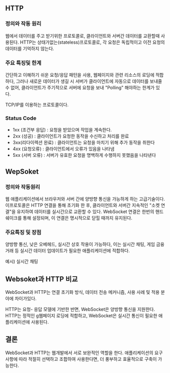 ## HTTP

### 정의와 작동 원리

웹에서 데이터를 주고 받기위한 프로토콜로, 클라이언트와 서버간 데이터를 교환할때 사용된다. HTTP는 상태가없는(stateless)프로토콜로, 각 요청은 독립적이고 이전 요청의 데이터를 기억하지 않는다.

### 주요 특징및 한계

간단하고 이해하기 쉬운 요청/응답 패턴을 사용, 웹페이지와 관련 리소스의 로딩에 적합하다, 그러나 새로운 데이터가 생길 시 서버가 클라이언트에 자동으로 데이터를 보내줄 수 없어, 클라이언트가 주기적으로 서버에 요청을 보내 "Polling" 해야하는 한계가 있다.

TCP/IP를 이용하는 프로토콜이다.

### Status Code

* 1xx (조건부 응답) : 요청을 받았으며 작업을 계속한다.
* 2xx (성공) : 클라이언트가 요청한 동작을 수신하고 처리를 완료
* 3xx(리다이렉션 완료) : 클라이언트는 요청을 마치기 위해 추가 동작을 취한다
* 4xx (요청오류) : 클라이언트에서 오류가 있음을 나타냄
* 5xx (서버 오류) : 서버가 유효한 요청을 명백하게 수행하지 못했음을 나타낸다


## WepSoket

### 정의와 작동원리

웹 애플리케이션에서 브라우저와 서버 간에 양방향 통신을 가능하게 하는 고급기술이다. 이프로토콜은 HTTP 연결을 통해 초기화 한 후, 클라이언트와 서버간 지속적인 "소켓 연결"을 유지하여 데이터를 실시간으로 교환할 수 있다. WebSocket 연결은 한번의 핸드 쉐이크를 통해 설정되며, 이 연결은 명시적으로 닫힐 때까지 유지된다.

### 주요특징 및 장점

양방향 통신, 낮은 오베헤드, 실시간 상호 작용이 가능하다, 이는 실시간 채팅, 게임 금융거래 등 실시간 데이터 업데이트가 필요한 애플리케이션에 적합하다.

예시) 실시간 채팅

## Websoket과 HTTP 비교

WebSocket과 HTTP는 연결 초기화 방식, 데이터 전송 메커니즘, 사용 사례 및 적용 분야에 차이가있다.

HTTP는 요청- 응답 모델에 기반한 반면, WebSocket은 양방향 통신을 지원한다. HTTP는 정적인 g웹페이지 로딩에 적합하고, WebSocket은 실시간 통신이 필요한 애플리케이션에 사용된다.

## 결론

WebSocket과 HTTP는 웹개발에서 서로 보완적인 역할을 한다. 애플리케이션의 요구사항에 따라 적절히 선택하고 조합하여 사용한다면, 더 풍부하고 효율적으로 구축이 가능한다.
